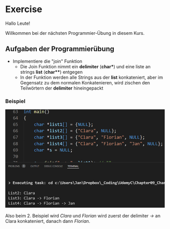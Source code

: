 # Exercise

Hallo Leute!

Willkommen bei der nächsten Programmier-Übung in diesem Kurs.

## Aufgaben der Programmierübung

- Implementiere die "join" Funktion
  - Die Join Funktion nimmt ein **delimiter** (**char\***) und eine liste an strings **list** (**char\*\***) entgegen
  - In der Funktion werden alle Strings aus der **list** konkateniert, aber im Gegensatz zu dem normalen Konkatenieren, wird zischen den Teilwörtern der **delimiter** hineingepackt

### Beispiel

![alt](../../media/exercise9.png)

Also beim 2. Beispiel wird *Clara* und *Florian* wird zuerst der delimiter *->* an Clara konkateniert, danach dann *Florian*.
